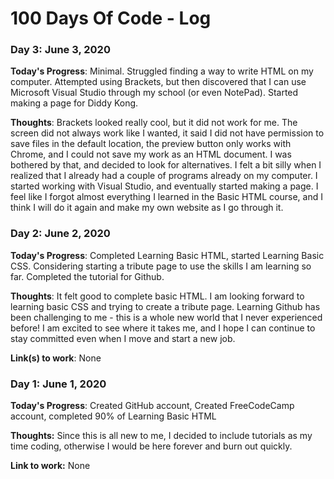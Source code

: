 # 100 Days Of Code - Log

### Day 3: June 3, 2020

**Today's Progress**: Minimal. Struggled finding a way to write HTML on my computer. Attempted using Brackets, but then discovered that I can use Microsoft Visual Studio through my school (or even NotePad). Started making a page for Diddy Kong.

**Thoughts**: Brackets looked really cool, but it did not work for me. The screen did not always work like I wanted, it said I did not have permission to save files in the default location, the preview button only works with Chrome, and I could not save my work as an HTML document. I was bothered by that, and decided to look for alternatives. I felt a bit silly when I realized that I already had a couple of programs already on my computer. I started working with Visual Studio, and eventually started making a page. I feel like I forgot almost everything I learned in the Basic HTML course, and I think I will do it again and make my own website as I go through it.

### Day 2: June 2, 2020

**Today's Progress**: Completed Learning Basic HTML, started Learning Basic CSS. Considering starting a tribute page to use the skills I am learning so far. Completed the tutorial for Github.

**Thoughts**: It felt good to complete basic HTML. I am looking forward to learning basic CSS and trying to create a tribute page. Learning Github has been challenging to me - this is a whole new world that I never experienced before! I am excited to see where it takes me, and I hope I can continue to stay committed even when I move and start a new job.

**Link(s) to work**: None

### Day 1: June 1, 2020

**Today's Progress**: Created GitHub account, Created FreeCodeCamp account, completed 90% of Learning Basic HTML

**Thoughts:** Since this is all new to me, I decided to include tutorials as my time coding, otherwise I would be here forever and burn out quickly.

**Link to work:** None
